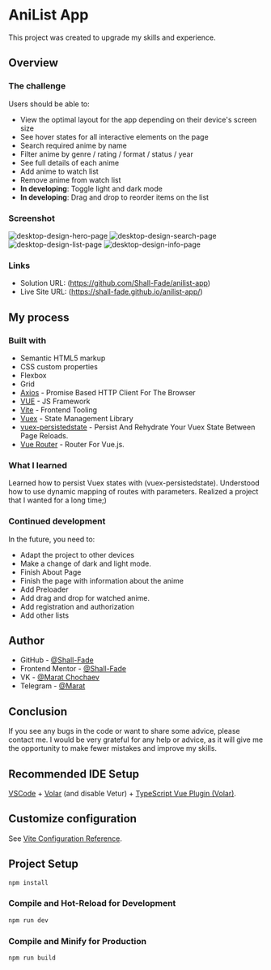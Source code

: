 # AniList App

This project was created to upgrade my skills and experience.

## Overview

### The challenge

Users should be able to:

- View the optimal layout for the app depending on their device's screen size
- See hover states for all interactive elements on the page
- Search required anime by name
- Filter anime by genre / rating / format / status / year
- See full details of each anime
- Add anime to watch list
- Remove anime from watch list
- **In developing**: Toggle light and dark mode
- **In developing**: Drag and drop to reorder items on the list

### Screenshot

![desktop-design-hero-page](https://user-images.githubusercontent.com/75619295/175912230-4e661ad5-d8fd-47f0-847f-b8871eb18cf9.png)
![desktop-design-search-page](https://user-images.githubusercontent.com/75619295/175912430-037110af-ef27-405a-a006-fb559f65b22c.png)
![desktop-design-list-page](https://user-images.githubusercontent.com/75619295/175912632-cee31ba6-45ca-47be-ac3f-2804448b0a0b.png)
![desktop-design-info-page](https://user-images.githubusercontent.com/75619295/175912653-11df6833-2523-4f9b-a21f-005f8166678c.png)

### Links

- Solution URL: (https://github.com/Shall-Fade/anilist-app)
- Live Site URL: (https://shall-fade.github.io/anilist-app/)

## My process

### Built with

- Semantic HTML5 markup
- CSS custom properties
- Flexbox
- Grid
- [Axios](https://axios-http.com) - Promise Based HTTP Client For The Browser
- [VUE](https://vuejs.org) - JS Framework
- [Vite](https://vitejs.dev) - Frontend Tooling
- [Vuex](https://vuex.vuejs.org) - State Management Library
- [vuex-persistedstate](https://www.npmjs.com/package/vuex-persistedstate) - Persist And Rehydrate Your Vuex State Between Page Reloads.
- [Vue Router](https://router.vuejs.org) - Router For Vue.js.

### What I learned

Learned how to persist Vuex states with (vuex-persistedstate). Understood how to use dynamic mapping of routes with parameters. Realized a project that I wanted for a long time;)

### Continued development

In the future, you need to:

- Adapt the project to other devices
- Make a change of dark and light mode.
- Finish About Page
- Finish the page with information about the anime
- Add Preloader
- Add drag and drop for watched anime.
- Add registration and authorization
- Add other lists

## Author

- GitHub - [@Shall-Fade](https://github.com/Shall-Fade)
- Frontend Mentor - [@Shall-Fade](https://www.frontendmentor.io/profile/Shall-Fade)
- VK - [@Marat Chochaev](https://vk.com/0another0)
- Telegram - [@Marat](https://t.me/another_rn)

## Conclusion

If you see any bugs in the code or want to share some advice, please contact me. I would be very grateful for any help or advice, as it will give me the opportunity to make fewer mistakes and improve my skills.

## Recommended IDE Setup

[VSCode](https://code.visualstudio.com/) + [Volar](https://marketplace.visualstudio.com/items?itemName=Vue.volar) (and disable Vetur) + [TypeScript Vue Plugin (Volar)](https://marketplace.visualstudio.com/items?itemName=Vue.vscode-typescript-vue-plugin).

## Customize configuration

See [Vite Configuration Reference](https://vitejs.dev/config/).

## Project Setup

```sh
npm install
```

### Compile and Hot-Reload for Development

```sh
npm run dev
```

### Compile and Minify for Production

```sh
npm run build
```
